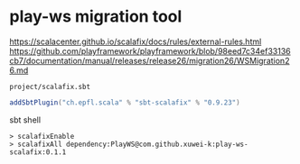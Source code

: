 # play-ws migration tool

<https://scalacenter.github.io/scalafix/docs/rules/external-rules.html>
<https://github.com/playframework/playframework/blob/98eed7c34ef33136cb7/documentation/manual/releases/release26/migration26/WSMigration26.md>

`project/scalafix.sbt`

```scala
addSbtPlugin("ch.epfl.scala" % "sbt-scalafix" % "0.9.23")
```

sbt shell

```
> scalafixEnable
> scalafixAll dependency:PlayWS@com.github.xuwei-k:play-ws-scalafix:0.1.1
```
